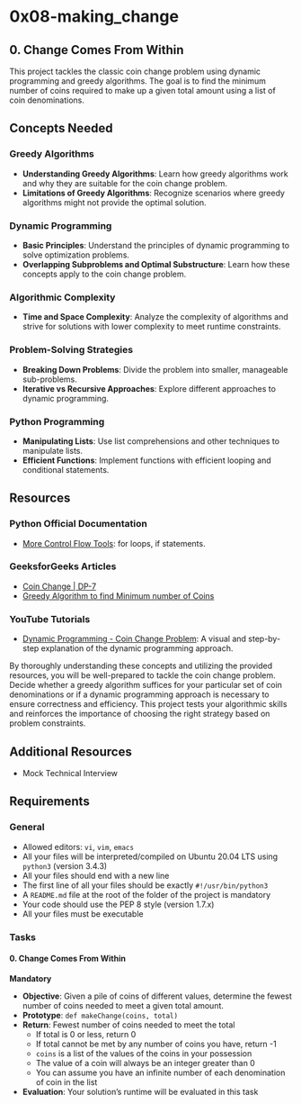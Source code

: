 # 0x08-making_change

## 0. Change Comes From Within

This project tackles the classic coin change problem using dynamic programming and greedy algorithms. The goal is to find the minimum number of coins required to make up a given total amount using a list of coin denominations.

## Concepts Needed

### Greedy Algorithms
- **Understanding Greedy Algorithms**: Learn how greedy algorithms work and why they are suitable for the coin change problem.
- **Limitations of Greedy Algorithms**: Recognize scenarios where greedy algorithms might not provide the optimal solution.

### Dynamic Programming
- **Basic Principles**: Understand the principles of dynamic programming to solve optimization problems.
- **Overlapping Subproblems and Optimal Substructure**: Learn how these concepts apply to the coin change problem.

### Algorithmic Complexity
- **Time and Space Complexity**: Analyze the complexity of algorithms and strive for solutions with lower complexity to meet runtime constraints.

### Problem-Solving Strategies
- **Breaking Down Problems**: Divide the problem into smaller, manageable sub-problems.
- **Iterative vs Recursive Approaches**: Explore different approaches to dynamic programming.

### Python Programming
- **Manipulating Lists**: Use list comprehensions and other techniques to manipulate lists.
- **Efficient Functions**: Implement functions with efficient looping and conditional statements.

## Resources

### Python Official Documentation
- [More Control Flow Tools](https://docs.python.org/3/tutorial/controlflow.html): for loops, if statements.

### GeeksforGeeks Articles
- [Coin Change | DP-7](https://www.geeksforgeeks.org/coin-change-dp-7/)
- [Greedy Algorithm to find Minimum number of Coins](https://www.geeksforgeeks.org/greedy-algorithm-to-find-minimum-number-of-coins/)

### YouTube Tutorials
- [Dynamic Programming - Coin Change Problem](https://www.youtube.com/watch?v=Y0ZqKpToTic): A visual and step-by-step explanation of the dynamic programming approach.

By thoroughly understanding these concepts and utilizing the provided resources, you will be well-prepared to tackle the coin change problem. Decide whether a greedy algorithm suffices for your particular set of coin denominations or if a dynamic programming approach is necessary to ensure correctness and efficiency. This project tests your algorithmic skills and reinforces the importance of choosing the right strategy based on problem constraints.

## Additional Resources
- Mock Technical Interview

## Requirements

### General
- Allowed editors: `vi`, `vim`, `emacs`
- All your files will be interpreted/compiled on Ubuntu 20.04 LTS using `python3` (version 3.4.3)
- All your files should end with a new line
- The first line of all your files should be exactly `#!/usr/bin/python3`
- A `README.md` file at the root of the folder of the project is mandatory
- Your code should use the PEP 8 style (version 1.7.x)
- All your files must be executable

### Tasks

#### 0. Change Comes From Within
**Mandatory**
- **Objective**: Given a pile of coins of different values, determine the fewest number of coins needed to meet a given total amount.
- **Prototype**: `def makeChange(coins, total)`
- **Return**: Fewest number of coins needed to meet the total
  - If total is 0 or less, return 0
  - If total cannot be met by any number of coins you have, return -1
  - `coins` is a list of the values of the coins in your possession
  - The value of a coin will always be an integer greater than 0
  - You can assume you have an infinite number of each denomination of coin in the list
- **Evaluation**: Your solution’s runtime will be evaluated in this task
